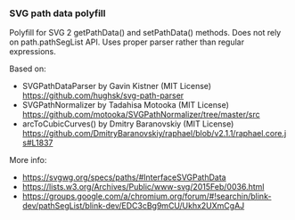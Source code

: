 ### SVG path data polyfill

Polyfill for SVG 2 getPathData() and setPathData() methods. Does not rely on path.pathSegList API. Uses proper parser rather than regular expressions.

Based on:
- SVGPathDataParser by Gavin Kistner (MIT License)
  https://github.com/hughsk/svg-path-parser 
- SVGPathNormalizer by Tadahisa Motooka (MIT License)
  https://github.com/motooka/SVGPathNormalizer/tree/master/src
- arcToCubicCurves() by Dmitry Baranovskiy (MIT License)
  https://github.com/DmitryBaranovskiy/raphael/blob/v2.1.1/raphael.core.js#L1837

More info:
- https://svgwg.org/specs/paths/#InterfaceSVGPathData
- https://lists.w3.org/Archives/Public/www-svg/2015Feb/0036.html
- https://groups.google.com/a/chromium.org/forum/#!searchin/blink-dev/pathSegList/blink-dev/EDC3cBg9mCU/Ukhx2UXmCgAJ
